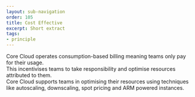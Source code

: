 ```yaml
---
layout: sub-navigation
order: 105
title: Cost Effective
excerpt: Short extract
tags:
- principle
---
```

Core Cloud operates consumption-based billing meaning teams only pay for their usage.\
This incentivises teams to take responsibility and optimise resources attributed to them.\
Core Cloud supports teams in optimising their resources using techniques like autoscaling, downscaling, spot pricing and ARM powered instances.